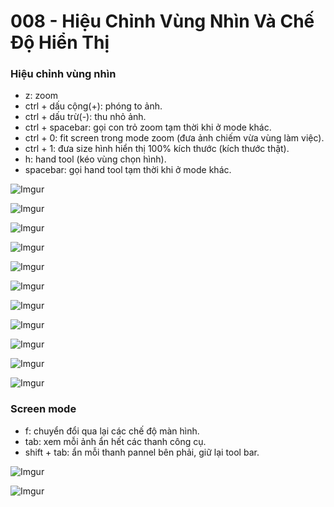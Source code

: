# 008 - Hiệu Chỉnh Vùng Nhìn Và Chế Độ Hiển Thị  

### Hiệu chỉnh vùng nhìn

* z: zoom
* ctrl + dấu cộng(+): phóng to ảnh.
* ctrl + dấu trừ(-): thu nhỏ ảnh.
* ctrl + spacebar: gọi con trỏ zoom tạm thời khi ở mode khác.
* ctrl + 0: fit screen trong mode zoom (đưa ảnh chiếm vừa vùng làm việc).
* ctrl + 1: đưa size hình hiển thị 100% kích thước (kích thước thật).
* h: hand tool (kéo vùng chọn hình).
* spacebar: gọi hand tool tạm thời khi ở mode khác.

![Imgur](https://i.imgur.com/8EYhpTV.png)  

![Imgur](https://i.imgur.com/3c1sYFd.png)

![Imgur](https://i.imgur.com/j9DdEVX.png)  

![Imgur](https://i.imgur.com/gFeM0mU.png)  

![Imgur](https://i.imgur.com/22mL1oz.png)  

![Imgur](https://i.imgur.com/OEZZWCA.png)  

![Imgur](https://i.imgur.com/CGzz0np.png)  

![Imgur](https://i.imgur.com/VJeaRw8.png)

![Imgur](https://i.imgur.com/y918I76.png)

![Imgur](https://i.imgur.com/BAynHMh.png)  

![Imgur](https://i.imgur.com/SIvtRsY.png)  

### Screen mode

* f: chuyển đổi qua lại các chế độ màn hình.
* tab: xem mỗi ảnh ẩn hết các thanh công cụ.
* shift + tab: ẩn mỗi thanh pannel bên phải, giữ lại tool bar.

![Imgur](https://i.imgur.com/dQWIrGK.png)  

![Imgur](https://i.imgur.com/mNi75a2.png)


